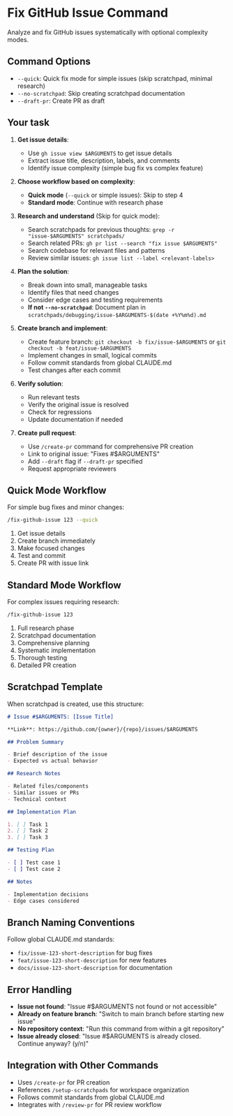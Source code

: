 # Fix GitHub Issue Command

Analyze and fix GitHub issues systematically with optional complexity modes.

## Command Options

- `--quick`: Quick fix mode for simple issues (skip scratchpad, minimal research)
- `--no-scratchpad`: Skip creating scratchpad documentation
- `--draft-pr`: Create PR as draft

## Your task

1. **Get issue details**:
   - Use `gh issue view $ARGUMENTS` to get issue details
   - Extract issue title, description, labels, and comments
   - Identify issue complexity (simple bug fix vs complex feature)

2. **Choose workflow based on complexity**:
   - **Quick mode** (`--quick` or simple issues): Skip to step 4
   - **Standard mode**: Continue with research phase

3. **Research and understand** (Skip for quick mode):
   - Search scratchpads for previous thoughts: `grep -r "issue-$ARGUMENTS" scratchpads/`
   - Search related PRs: `gh pr list --search "fix issue $ARGUMENTS"`
   - Search codebase for relevant files and patterns
   - Review similar issues: `gh issue list --label <relevant-labels>`

4. **Plan the solution**:
   - Break down into small, manageable tasks
   - Identify files that need changes
   - Consider edge cases and testing requirements
   - **If not `--no-scratchpad`**: Document plan in `scratchpads/debugging/issue-$ARGUMENTS-$(date +%Y%m%d).md`

5. **Create branch and implement**:
   - Create feature branch: `git checkout -b fix/issue-$ARGUMENTS` or `git checkout -b feat/issue-$ARGUMENTS`
   - Implement changes in small, logical commits
   - Follow commit standards from global CLAUDE.md
   - Test changes after each commit

6. **Verify solution**:
   - Run relevant tests
   - Verify the original issue is resolved
   - Check for regressions
   - Update documentation if needed

7. **Create pull request**:
   - Use `/create-pr` command for comprehensive PR creation
   - Link to original issue: "Fixes #$ARGUMENTS"
   - Add `--draft` flag if `--draft-pr` specified
   - Request appropriate reviewers

## Quick Mode Workflow

For simple bug fixes and minor changes:

```bash
/fix-github-issue 123 --quick
```

1. Get issue details
2. Create branch immediately
3. Make focused changes
4. Test and commit
5. Create PR with issue link

## Standard Mode Workflow

For complex issues requiring research:

```bash
/fix-github-issue 123
```

1. Full research phase
2. Scratchpad documentation
3. Comprehensive planning
4. Systematic implementation
5. Thorough testing
6. Detailed PR creation

## Scratchpad Template

When scratchpad is created, use this structure:

```markdown
# Issue #$ARGUMENTS: [Issue Title]

**Link**: https://github.com/{owner}/{repo}/issues/$ARGUMENTS

## Problem Summary

- Brief description of the issue
- Expected vs actual behavior

## Research Notes

- Related files/components
- Similar issues or PRs
- Technical context

## Implementation Plan

1. [ ] Task 1
2. [ ] Task 2
3. [ ] Task 3

## Testing Plan

- [ ] Test case 1
- [ ] Test case 2

## Notes

- Implementation decisions
- Edge cases considered
```

## Branch Naming Conventions

Follow global CLAUDE.md standards:

- `fix/issue-123-short-description` for bug fixes
- `feat/issue-123-short-description` for new features
- `docs/issue-123-short-description` for documentation

## Error Handling

- **Issue not found**: "Issue #$ARGUMENTS not found or not accessible"
- **Already on feature branch**: "Switch to main branch before starting new issue"
- **No repository context**: "Run this command from within a git repository"
- **Issue already closed**: "Issue #$ARGUMENTS is already closed. Continue anyway? (y/n)"

## Integration with Other Commands

- Uses `/create-pr` for PR creation
- References `/setup-scratchpads` for workspace organization
- Follows commit standards from global CLAUDE.md
- Integrates with `/review-pr` for PR review workflow
